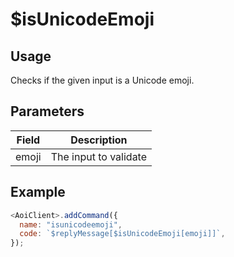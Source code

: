 # $isUnicodeEmoji

## Usage

Checks if the given input is a Unicode emoji.

## Parameters

| Field | Description            |
| ----- | ---------------------- |
| emoji | The input to validate |

## Example

```javascript
<AoiClient>.addCommand({
  name: "isunicodeemoji",
  code: `$replyMessage[$isUnicodeEmoji[emoji]]`,
});
```